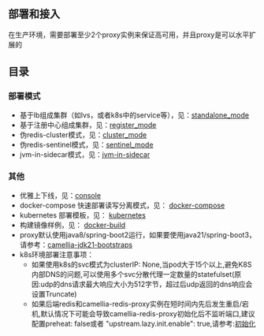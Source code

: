 ## 部署和接入
在生产环境，需要部署至少2个proxy实例来保证高可用，并且proxy是可以水平扩展的


## 目录
### 部署模式
* 基于lb组成集群（如lvs，或者k8s中的service等），见：[standalone_mode](standalone_mode.md)
* 基于注册中心组成集群，见：[register_mode](register_mode.md)
* 伪redis-cluster模式，见：[cluster_mode](cluster_mode.md)
* 伪redis-sentinel模式，见：[sentinel_mode](sentinel_mode.md)
* jvm-in-sidecar模式，见：[jvm-in-sidecar](jvm-in-sidecar.md)

### 其他
* 优雅上下线，见：[console](console.md)
* docker-compose 快速部署读写分离模式，见： [docker-compose](docker-compose/docker-compose-rw-separate.yaml)
* kubernetes 部署模板，见： [kubernetes](kubernetes/camellia-deployment.yaml)
* 构建镜像样例，见： [docker-build](docker/Dockerfile)
* proxy默认使用java8/spring-boot2运行，如果要使用java21/spring-boot3，请参考：[camellia-jdk21-bootstraps](https://github.com/caojiajun/camellia-jdk21-bootstraps)
* k8s环境部署注意事项：  
  - 如果使用k8s的svc模式为clusterIP: None,当pod大于15个以上,避免K8S内部DNS的问题,可以使用多个svc分散代理一定数量的statefulset(原因:udp的dns请求最大响应大小为512字节，超过后udp返回的dns响应会设置Truncate)
  - 如果后端redis和camellia-redis-proxy实例在短时间内先后发生重启/宕机,默认情况下可能会导致camellia-redis-proxy初始化后不监听端口,建议配置preheat: false或者 "upstream.lazy.init.enable": true,请参考:[初始化](https://github.com/netease-im/camellia/blob/master/docs/redis-proxy/other/init.md)

